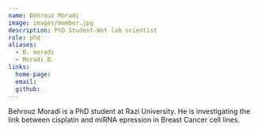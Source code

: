 ```yaml
---
name: Behrouz Moradi
image: images/member.jpg
description: PhD Student-Wet lab scientist
role: phd
aliases:
  - B. moradi
  - Moradi B.
links:
  home-page: 
  email: 
  github: 
---
```


Behrouz Moradi is a PhD student at Razi University. He is investigating the link between cisplatin and miRNA epression in Breast Cancer cell lines.

